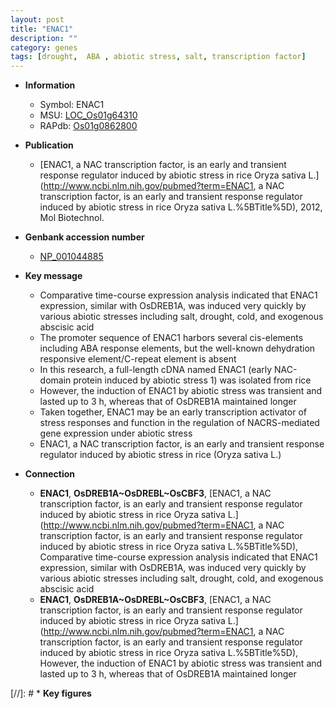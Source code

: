 ```yaml
---
layout: post
title: "ENAC1"
description: ""
category: genes
tags: [drought,  ABA , abiotic stress, salt, transcription factor]
---
```


* **Information**  
    + Symbol: ENAC1  
    + MSU: [LOC_Os01g64310](http://rice.uga.edu/cgi-bin/ORF_infopage.cgi?orf=LOC_Os01g64310)  
    + RAPdb: [Os01g0862800](https://rapdb.dna.affrc.go.jp/locus/?name=Os01g0862800)  

* **Publication**  
    + [ENAC1, a NAC transcription factor, is an early and transient response regulator induced by abiotic stress in rice Oryza sativa L.](http://www.ncbi.nlm.nih.gov/pubmed?term=ENAC1, a NAC transcription factor, is an early and transient response regulator induced by abiotic stress in rice Oryza sativa L.%5BTitle%5D), 2012, Mol Biotechnol.

* **Genbank accession number**  
    + [NP_001044885](http://www.ncbi.nlm.nih.gov/nuccore/NP_001044885)

* **Key message**  
    + Comparative time-course expression analysis indicated that ENAC1 expression, similar with OsDREB1A, was induced very quickly by various abiotic stresses including salt, drought, cold, and exogenous abscisic acid
    + The promoter sequence of ENAC1 harbors several cis-elements including ABA response elements, but the well-known dehydration responsive element/C-repeat element is absent
    + In this research, a full-length cDNA named ENAC1 (early NAC-domain protein induced by abiotic stress 1) was isolated from rice
    + However, the induction of ENAC1 by abiotic stress was transient and lasted up to 3 h, whereas that of OsDREB1A maintained longer
    + Taken together, ENAC1 may be an early transcription activator of stress responses and function in the regulation of NACRS-mediated gene expression under abiotic stress
    + ENAC1, a NAC transcription factor, is an early and transient response regulator induced by abiotic stress in rice (Oryza sativa L.)

* **Connection**  
    + __ENAC1__, __OsDREB1A~OsDREBL~OsCBF3__, [ENAC1, a NAC transcription factor, is an early and transient response regulator induced by abiotic stress in rice Oryza sativa L.](http://www.ncbi.nlm.nih.gov/pubmed?term=ENAC1, a NAC transcription factor, is an early and transient response regulator induced by abiotic stress in rice Oryza sativa L.%5BTitle%5D), Comparative time-course expression analysis indicated that ENAC1 expression, similar with OsDREB1A, was induced very quickly by various abiotic stresses including salt, drought, cold, and exogenous abscisic acid
    + __ENAC1__, __OsDREB1A~OsDREBL~OsCBF3__, [ENAC1, a NAC transcription factor, is an early and transient response regulator induced by abiotic stress in rice Oryza sativa L.](http://www.ncbi.nlm.nih.gov/pubmed?term=ENAC1, a NAC transcription factor, is an early and transient response regulator induced by abiotic stress in rice Oryza sativa L.%5BTitle%5D), However, the induction of ENAC1 by abiotic stress was transient and lasted up to 3 h, whereas that of OsDREB1A maintained longer

[//]: # * **Key figures**  


